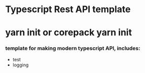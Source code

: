 # Typescript Rest API template

# yarn init or corepack yarn init

### template for making modern typescript API, includes: 
- test 
- logging
